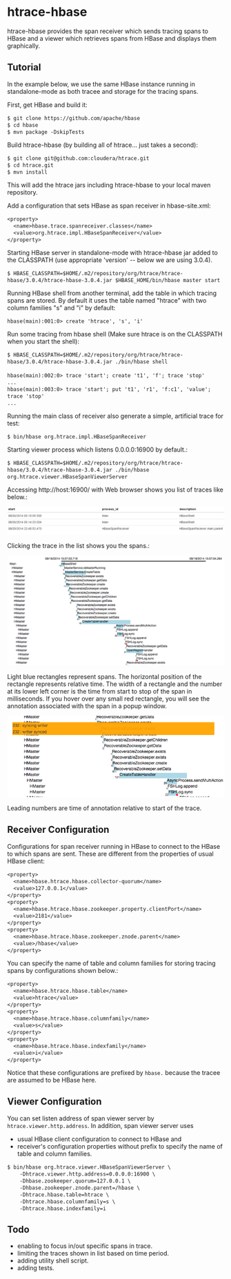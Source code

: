 htrace-hbase
============

htrace-hbase provides the span receiver which sends tracing spans to HBase
and a viewer which retrieves spans from HBase and displays them graphically.


Tutorial
--------

In the example below, we use the same HBase instance running in standalone-mode
as both tracee and storage for the tracing spans.

First, get HBase and build it:

    $ git clone https://github.com/apache/hbase
    $ cd hbase
    $ mvn package -DskipTests

Build htrace-hbase (by building all of htrace... just takes a second):

    $ git clone git@github.com:cloudera/htrace.git
    $ cd htrace.git
    $ mvn install

This will add the htrace jars including htrace-hbase to your local
maven repository.

Add a configuration that sets HBase as span receiver in hbase-site.xml:

    <property>
      <name>hbase.trace.spanreceiver.classes</name>
      <value>org.htrace.impl.HBaseSpanReceiver</value>
    </property>

Starting HBase server in standalone-mode with htrace-hbase jar added
to the CLASSPATH (use appropriate 'version' -- below we are using 3.0.4).

    $ HBASE_CLASSPATH=$HOME/.m2/repository/org/htrace/htrace-hbase/3.0.4/htrace-hbase-3.0.4.jar $HBASE_HOME/bin/hbase master start

Running HBase shell from another terminal, add the table in which
tracing spans are stored.  By default it uses the table named
"htrace" with two column families "s" and "i" by default:

    hbase(main):001:0> create 'htrace', 's', 'i'

Run some tracing from hbase shell (Make sure htrace is on the CLASSPATH when you start the shell):

    $ HBASE_CLASSPATH=$HOME/.m2/repository/org/htrace/htrace-hbase/3.0.4/htrace-hbase-3.0.4.jar ./bin/hbase shell

    hbase(main):002:0> trace 'start'; create 't1', 'f'; trace 'stop'
    ...
    hbase(main):003:0> trace 'start'; put 't1', 'r1', 'f:c1', 'value'; trace 'stop'
    ...

Running the main class of receiver also generate a simple, artificial trace for test:

    $ bin/hbase org.htrace.impl.HBaseSpanReceiver

Starting viewer process which listens 0.0.0.0:16900 by default.:

    $ HBASE_CLASSPATH=$HOME/.m2/repository/org/htrace/htrace-hbase/3.0.4/htrace-hbase-3.0.4.jar ./bin/hbase org.htrace.viewer.HBaseSpanViewerServer

Accessing http://host:16900/ with Web browser shows you list of traces like below.:

![list of traces](traces.png "traces list")

Clicking the trace in the list shows you the spans.:

![visualization of spans](spans.png "spans view")

Light blue rectangles represent spans.
The horizontal position of the rectangle represents relative time.
The width of a rectangle and the number at its lower left corner
is the time from start to stop of the span in milliseconds.
If you hover over any small red rectangle, you will see the annotation
associated with the span in a popup window.

![timeline annotations](timelines.png "timeline annotations")

Leading numbers are time of annotation relative to start of the trace.


Receiver Configuration
----------------------

Configurations for span receiver running in HBase
to connect to the HBase to which spans are sent.
These are different from the properties of usual HBase client:

    <property>
      <name>hbase.htrace.hbase.collector-quorum</name>
      <value>127.0.0.1</value>
    </property>
    <property>
      <name>hbase.htrace.hbase.zookeeper.property.clientPort</name>
      <value>2181</value>
    </property>
    <property>
      <name>hbase.htrace.hbase.zookeeper.znode.parent</name>
      <value>/hbase</value>
    </property>

You can specify the name of table and column families
for storing tracing spans by configurations shown below.:

    <property>
      <name>hbase.htrace.hbase.table</name>
      <value>htrace</value>
    </property>
    <property>
      <name>hbase.htrace.hbase.columnfamily</name>
      <value>s</value>
    </property>
    <property>
      <name>hbase.htrace.hbase.indexfamily</name>
      <value>i</value>
    </property>

Notice that these configurations are prefixed by `hbase.`
because the tracee are assumed to be HBase here.


Viewer Configuration
--------------------

You can set listen address of span viewer server by `htrace.viewer.http.address`.
In addition, span viewer server uses
- usual HBase client configuration to connect to HBase and
- receiver's configuration properties without prefix
  to specify the name of table and column families.

```
$ bin/hbase org.htrace.viewer.HBaseSpanViewerServer \
    -Dhtrace.viewer.http.address=0.0.0.0:16900 \
    -Dhbase.zookeeper.quorum=127.0.0.1 \
    -Dhbase.zookeeper.znode.parent=/hbase \
    -Dhtrace.hbase.table=htrace \
    -Dhtrace.hbase.columnfamily=s \
    -Dhtrace.hbase.indexfamily=i
```

Todo
----

- enabling to focus in/out specific spans in trace.
- limiting the traces shown in list based on time period.
- adding utility shell script.
- adding tests.
